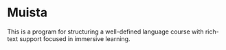 # Muista

This is a program for structuring a well-defined language course with rich-text
support focused in immersive learning.
